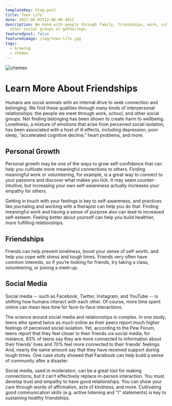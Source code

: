 ```yaml
---
templateKey: blog-post
title: Teen Life
date: 2022-06-03T12:06:00.481Z
description: We bond with people through family, friendships, work, school, and
  other social groups or gatherings.
featuredpost: false
featuredimage: /img/teen-life.jpg
tags:
  - brewing
  - chemex
---
```

![chemex](/img/teen-life.jpg)

<!--StartFragment-->

# Learn More About Friendships

Humans are social animals with an internal drive to seek connection and belonging. We find these qualities through many kinds of interpersonal relationships: the people we meet through work, school, and other social groups. Not finding belonging has been shown to create harm to wellbeing. Loneliness, a mixture of emotions that arise from perceived social isolation, has been associated with a host of ill effects, including depression, poor sleep, “accelerated cognitive decline,” heart problems, and more.

## Personal Growth

Personal growth may be one of the ways to grow self-confidence that can help you cultivate more meaningful connections to others. Finding meaningful work or volunteering, for example, is a great way to connect to your passions and discover what makes you tick. It may seem counter-intuitive, but increasing your own self-awareness actually increases your empathy for others.

Getting in touch with your feelings is key to self-awareness, and practices like journaling and working with a therapist can help you do that. Finding meaningful work and having a sense of purpose also can lead to increased self-esteem. Feeling better about yourself can help you build healthier, more fulfilling relationships.

## Friendships

Friends can help prevent loneliness, boost your sense of self-worth, and help you cope with stress and tough times. Friends very often have common interests, so if you’re looking for friends, try taking a class, volunteering, or joining a meet-up.

## Social Media

Social media -- such as Facebook, Twitter, Instagram, and YouTube -- is shifting how humans interact with each other. Of course, more time spent online can mean less time for face-to-face interactions.

The science around social media and relationships is complex. In one study, teens who spend twice as much online as their peers report much higher feelings of perceived social isolation. Yet, according to the Pew Forum, teens report that they feel closer to their friends via social media; for instance, 83% of teens say they are more connected to information about their friends’ lives and 70% feel more connected to their friends’ feelings. And, nearly the same amount say that they have received support during tough times. One case study showed that Facebook can help build a sense of community after a disaster.

Social media, used in moderation, can be a great tool for making connections, but it can’t effectively replace in-person interaction. You must develop trust and empathy to have good relationships. You can show your care through words of affirmation, acts of kindness, and more. Cultivating good communication skills (e.g. active listening and "I" statements) is key to sustaining healthy friendships.

<!--EndFragment-->